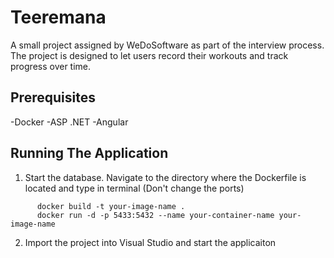 
# Teeremana

A small project assigned by WeDoSoftware as part of the interview process. The project is designed to let users record their workouts and track progress over time.  


## Prerequisites

-Docker
-ASP .NET
-Angular

## Running The Application

1.  Start the database.
       Navigate to the directory where the Dockerfile is located and type in terminal (Don't change the ports)
```
      docker build -t your-image-name .
      docker run -d -p 5433:5432 --name your-container-name your-image-name
 ```
2. Import the project into Visual Studio and start the applicaiton

